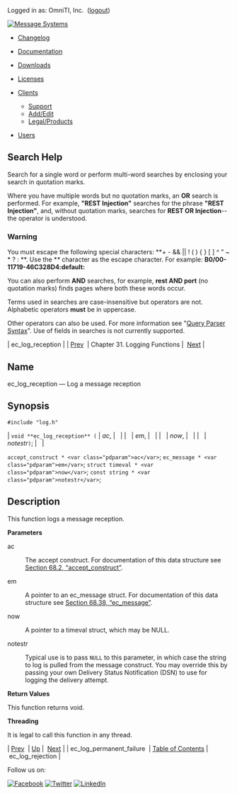 Logged in as: OmniTI, Inc.  ([logout](https://support.messagesystems.com/logout.php))

[![Message Systems](https://support.messagesystems.com/images/ms-white205.png)](https://support.messagesystems.com/start.php) 

*   [Changelog](https://support.messagesystems.com/start.php?show=changelog)
*   [Documentation](https://support.messagesystems.com/docs/)
*   [Downloads](https://support.messagesystems.com/start.php)

*   [Licenses](https://support.messagesystems.com/license_summary.php)
*   <a href="">Clients</a>
    *   [Support](https://support.messagesystems.com/cs.php)
    *   [Add/Edit](https://support.messagesystems.com/edit_client.php)
    *   [Legal/Products](https://support.messagesystems.com/edit_products.php)
*   [Users](https://support.messagesystems.com/edit_customer.php)

## Search Help

Search for a single word or perform multi-word searches by enclosing your search in quotation marks.

Where you have multiple words but no quotation marks, an **OR** search is performed. For example, **"REST Injection"** searches for the phrase **"REST Injection"**, and, without quotation marks, searches for **REST OR Injection**--the operator is understood.

### Warning

You must escape the following special characters: **+ - && || ! ( ) { } [ ] ^ " ~ * ? : \**. Use the **\** character as the escape character. For example: **B0/00-11719-46C328D4\:default\:**

You can also perform **AND** searches, for example, **rest AND port** (no quotation marks) finds pages where both these words occur.

Terms used in searches are case-insensitive but operators are not. Alphabetic operators **must** be in uppercase.

Other operators can also be used. For more information see "[Query Parser Syntax](https://lucene.apache.org/core/old_versioned_docs/versions/3_0_0/queryparsersyntax.html)". Use of fields in searches is not currently supported.

| ec_log_reception |
| [Prev](apis.ec_log_permanent_failure.php)  | Chapter 31. Logging Functions |  [Next](apis.ec_log_rejection.php) |

<a name="apis.ec_log_reception"></a>
## Name

ec_log_reception — Log a message reception

## Synopsis

`#include "log.h"`

| `void **ec_log_reception** (` | <var class="pdparam">ac</var>, |   |
|   | <var class="pdparam">em</var>, |   |
|   | <var class="pdparam">now</var>, |   |
|   | <var class="pdparam">notestr</var>`)`; |   |

`accept_construct * <var class="pdparam">ac</var>`;
`ec_message * <var class="pdparam">em</var>`;
`struct timeval * <var class="pdparam">now</var>`;
`const string * <var class="pdparam">notestr</var>`;<a name="idp26735360"></a>
## Description

This function logs a message reception.

**Parameters**

<dl class="variablelist">

<dt>ac</dt>

<dd>

The accept construct. For documentation of this data structure see [Section 68.2, “accept_construct”](structs.accept_construct.php "68.2. accept_construct").

</dd>

<dt>em</dt>

<dd>

A pointer to an ec_message struct. For documentation of this data structure see [Section 68.38, “ec_message”](structs.ec_message.php "68.38. ec_message").

</dd>

<dt>now</dt>

<dd>

A pointer to a timeval struct, which may be NULL.

</dd>

<dt>notestr</dt>

<dd>

Typical use is to pass `NULL` to this parameter, in which case the string to log is pulled from the message construct. You may override this by passing your own Delivery Status Notification (DSN) to use for logging the delivery attempt.

</dd>

</dl>

**Return Values**

This function returns void.

**Threading**

It is legal to call this function in any thread.

| [Prev](apis.ec_log_permanent_failure.php)  | [Up](logging.php) |  [Next](apis.ec_log_rejection.php) |
| ec_log_permanent_failure  | [Table of Contents](index.php) |  ec_log_rejection |

Follow us on:

[![Facebook](https://support.messagesystems.com/images/icon-facebook.png)](http://www.facebook.com/messagesystems) [![Twitter](https://support.messagesystems.com/images/icon-twitter.png)](http://twitter.com/#!/MessageSystems) [![LinkedIn](https://support.messagesystems.com/images/icon-linkedin.png)](http://www.linkedin.com/company/message-systems)